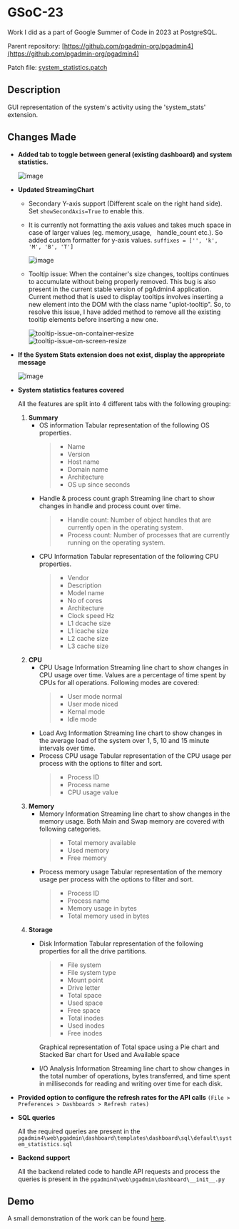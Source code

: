 # GSoC-23
Work I did as a part of Google Summer of Code in 2023 at PostgreSQL.

Parent repository: [https://github.com/pgadmin-org/pgadmin4](https://github.com/pgadmin-org/pgadmin4)

Patch file: [system_statistics.patch](https://github.com/Sahil1479/GSoC-23/blob/main/system_stats.patch)

## Description

GUI representation of the system's activity using the 'system_stats' extension.

## Changes Made

- **Added tab to toggle between general (existing dashboard) and system statistics.**

	![image](https://github.com/pgadmin-org/pgadmin4/assets/56965873/86f2fb65-3d57-4cd2-8986-d67e43aa8591)

- **Updated StreamingChart**
	- Secondary Y-axis support (Different scale on the right hand side). Set `showSecondAxis=True` to enable this.
	- It is currently not formatting the axis values and takes much space in case of larger values (eg. memory_usage, &nbsp; handle_count etc.). So added custom formatter for y-axis values. `suffixes = ['', 'k', 'M', 'B', 'T']`

		![image](https://github.com/pgadmin-org/pgadmin4/assets/56965873/552b4c37-cb0e-481b-a20c-21d21df6080a)

	- Tooltip issue: When the container's size changes, tooltips continues to accumulate without being properly removed. This bug is also present in the current stable version of pgAdmin4 application.
Current method that is used to display tooltips involves inserting a new element into the DOM with the class name "uplot-tooltip". So, to resolve this issue, I have added method to remove all the existing tooltip elements before inserting a new one.

        ![tooltip-issue-on-container-resize](https://github.com/pgadmin-org/pgadmin4/assets/56965873/96bd9c67-ddda-4f75-ba23-1b501312b258)
        ![tooltip-issue-on-screen-resize](https://github.com/pgadmin-org/pgadmin4/assets/56965873/987251d5-db61-48ee-a4df-bc53a89edb7c)

- **If the System Stats extension does not exist, display the appropriate message**
    
    ![image](https://github.com/pgadmin-org/pgadmin4/assets/56965873/be706bae-75f1-4178-9beb-20811238d147)

- **System statistics features covered** 

  All the features are split into 4 different tabs with the following grouping:
	1. **Summary**
		  - OS information
			 Tabular representation of the following OS properties.
		    > - Name
			> - Version
			> - Host name
			> - Domain name
			> - Architecture
			> - OS up since seconds
		  - Handle & process count graph
		     Streaming line chart to show changes in handle and process count over time.
		     > - Handle count: Number of object handles that are currently open in the operating system. 
		     > - Process count: Number of processes that are currently running on the operating system.
		  - CPU Information
		      Tabular representation of the following CPU properties.
		      > - Vendor
		      > - Description
		      > - Model name
		      > - No of cores
		      > - Architecture
		      > - Clock speed Hz
		      > - L1 dcache size
		      > - L1 icache size
		      > - L2 cache size
		      > - L3 cache size
   2. **CPU**
         - CPU Usage Information
	         Streaming line chart to show changes in CPU usage over time. Values are a percentage of time spent by CPUs for all operations.
	         Following modes are covered:
	         > - User mode normal
	         > - User mode niced
	         > - Kernal mode
	         > - Idle mode
         - Load Avg Information
	         Streaming line chart to show changes in the average load of the system over 1, 5, 10 and 15 minute intervals over time. 
         - Process CPU usage
	         Tabular representation of the CPU usage per process with the options to filter and sort.
	         > - Process ID
	         > - Process name
	         > - CPU usage value
    3. **Memory**
         - Memory Information
	         Streaming line chart to show changes in the memory usage.
	         Both Main and Swap memory are covered with following categories.
	         > - Total memory available
	         > - Used memory
	         > - Free memory
         - Process memory usage
	         Tabular representation of the memory usage per process with the options to filter and sort.
	          > - Process ID
	         > - Process name
	         > - Memory usage in bytes
	         > - Total memory used in bytes
    4. **Storage**
         - Disk Information
	         Tabular representation of the following properties for all the drive partitions.
	         > - File system
	         > - File system type
	         > - Mount point
	         > - Drive letter
	         > - Total space
	         > - Used space
	         > - Free space
	         > - Total inodes
	         > - Used inodes
	         > - Free inodes
	         
	         Graphical representation of Total space using a Pie chart and Stacked Bar chart for Used and Available space
         - I/O Analysis Information
	         Streaming line chart to show changes in the total number of operations, bytes transferred, and time spent in milliseconds for reading and writing over time for each disk. 
- **Provided option to configure the refresh rates for the API calls** `(File > Preferences > Dashboards > Refresh rates)`

- **SQL queries**

  All the required queries are present in the `pgadmin4\web\pgadmin\dashboard\templates\dashboard\sql\default\system_statistics.sql`

- **Backend support**

  All the backend related code to handle API requests and process the queries is present in the `pgadmin4\web\pgadmin\dashboard\__init__.py`

## Demo
A small demonstration of the work can be found [here](https://drive.google.com/file/d/1gfTYx4u-G21hWCeh70UfkpcVNROHyT17/view?usp=sharing).
